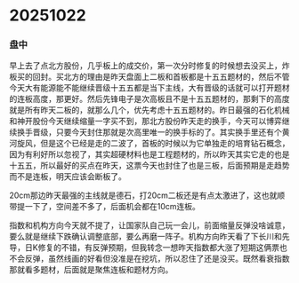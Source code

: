 # 20251022

### 盘中

早上去了点北方股份，几乎板上的成交价，第一次分时修复的时候想去没买上，炸板买的回封。买北方的理由是昨天盘面上二板和首板都是十五五题材的，然后不管今天大有能源能不能继续晋级十五五都是当下主线，大有晋级的话就可以打开题材的连板高度，那更好。然后先锋电子是次高板且不是十五五题材的，那剩下的高度就是所有昨天二板的，就那么几个，优先考虑十五五题材的。昨日最强的石化机械和神开股份今天继续缩量一字买不到，那北方股份昨天走的换手，今天可以博弈继续换手晋级，只要今天封住那就是次高里唯一的换手标的了。其实换手里还有个黄河旋风，但是这个已经是走的二波了，首板的时候以为它单独走的培育钻石概念，因为有利好所以忽视了，其实超硬材料也是工程题材的，所以昨天其实它走的也是十五五，所以最好的买点在昨天，这票今天也封住了也是三板，后面预期是走趋势而不是连板，明天应该会断板了。

20cm那边昨天最强的主线就是德石，打20cm二板还是有点太激进了，这也就顺带提一下了，空间差不多了，后面机会都在10cm连板。

指数和机构方向今天就不提了，让国家队自己玩一会儿，前面缩量反弹没啥诚意，要么就是继续下跌确认调整底部，要么再磨一阵子。机构方向昨天看了下长川和先导，日K修复的不错，有反弹预期，但我转念一想昨天指数都大涨了短期这俩票也不会反弹，虽然线画的好看但没准是在挖坑，所以忍住了还是没买。既然看衰指数那就看多题材，后面就是聚焦连板和题材方向。
